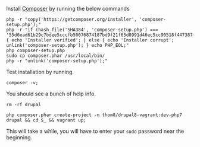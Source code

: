 Install [Composer](https://getcomposer.org/download/) by running the below commands

    php -r "copy('https://getcomposer.org/installer', 'composer-setup.php');"
    php -r "if (hash_file('SHA384', 'composer-setup.php') === '55d6ead61b29c7bdee5cccfb50076874187bd9f21f65d8991d46ec5cc90518f447387fb9f76ebae1fbbacf329e583e30') { echo 'Installer verified'; } else { echo 'Installer corrupt'; unlink('composer-setup.php'); } echo PHP_EOL;"
    php composer-setup.php
    sudo cp composer.phar /usr/local/bin/
    php -r "unlink('composer-setup.php');"
    
Test installation by running.

    composer -v;

You should see a bunch of help info.

    rm -rf drupal

    php composer.phar create-project -n thom8/drupal8-vagrant:dev-php7 drupal && cd $_ && vagrant up;
    
This will take a while, you will have to enter your `sudo` password near the beginning.

